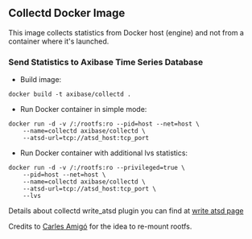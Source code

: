 ## Collectd Docker Image

This image collects statistics from Docker host (engine) and not from a container where it's launched.

### Send Statistics to Axibase Time Series Database

* Build image:

```
docker build -t axibase/collectd .
```

* Run Docker container in simple mode:

```ls
docker run -d -v /:/rootfs:ro --pid=host --net=host \
    --name=collectd axibase/collectd \
    --atsd-url=tcp://atsd_host:tcp_port
```

* Run Docker container with additional lvs statistics:

```ls
docker run -d -v /:/rootfs:ro --privileged=true \
    --pid=host --net=host \
    --name=collectd axibase/collectd \
    --atsd-url=tcp://atsd_host:tcp_port \
    --lvs
```

Details about collectd write_atsd plugin you can find at [write atsd page](https://github.com/axibase/atsd-collectd-plugin)

Credits to [Carles Amigó](https://github.com/fr3nd/docker-collectd) for the idea to re-mount rootfs.